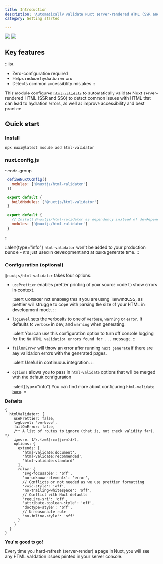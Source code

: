 ```yaml
---
title: Introduction
description: 'Automatically validate Nuxt server-rendered HTML (SSR and SSG) to detect common issues with HTML that can lead to hydration errors, as well as improve accessibility and best practice.'
category: Getting started

---
```


<img src="/preview.png" class="light-img" />
<img src="/preview-dark.png" class="dark-img" />

## Key features

::list
 - Zero-configuration required
 - Helps reduce hydration errors
 - Detects common accessibility mistakes
::

This module configures [`html-validate`](https://html-validate.org/) to automatically validate Nuxt server-rendered HTML (SSR and SSG) to detect common issues with HTML that can lead to hydration errors, as well as improve accessibility and best practice.

## Quick start

### Install
```bash
npx nuxi@latest module add html-validator
```

### nuxt.config.js

::code-group
 ```js [Nuxt 3]
  defineNuxtConfig({
    modules: ['@nuxtjs/html-validator']
  })
  ```
 ```js {}[Nuxt 2.9+]
  export default {
    buildModules: ['@nuxtjs/html-validator']
  }
  ```
 ```js [Nuxt < 2.9">
  export default {
    // Install @nuxtjs/html-validator as dependency instead of devDependency
    modules: ['@nuxtjs/html-validator']
  }
  ```
::

::alert{type="info"}
`html-validator` won't be added to your production bundle - it's just used in development and at build/generate time.
::

### Configuration (optional)

`@nuxtjs/html-validator` takes four options.

- `usePrettier` enables prettier printing of your source code to show errors in-context.

  ::alert
  Consider not enabling this if you are using TailwindCSS, as prettier will struggle to cope with parsing the size of your HTML in development mode.
  ::

- `logLevel` sets the verbosity to one of `verbose`, `warning` or `error`. It defaults to `verbose` in dev, and `warning` when generating.

  ::alert
  You can use this configuration option to turn off console logging for the `No HTML validation errors found for ...` message.
  ::

- `failOnError` will throw an error after running `nuxt generate` if there are any validation errors with the generated pages.

  ::alert
  Useful in continuous integration.
  ::

- `options` allows you to pass in `html-validate` options that will be merged with the default configuration

  ::alert{type="info"}
  You can find more about configuring `html-validate` [here](https://html-validate.org/rules/index.html).
  ::

**Defaults**

```js{}[nuxt.config.js]
{
  htmlValidator: {
    usePrettier: false,
    logLevel: 'verbose',
    failOnError: false,
    /** A list of routes to ignore (that is, not check validity for). */
    ignore: [/\.(xml|rss|json)$/],
    options: {
      extends: [
        'html-validate:document',
        'html-validate:recommended',
        'html-validate:standard'
      ],
      rules: {
        'svg-focusable': 'off',
        'no-unknown-elements': 'error',
        // Conflicts or not needed as we use prettier formatting
        'void-style': 'off',
        'no-trailing-whitespace': 'off',
        // Conflict with Nuxt defaults
        'require-sri': 'off',
        'attribute-boolean-style': 'off',
        'doctype-style': 'off',
        // Unreasonable rule
        'no-inline-style': 'off'
      }
    }
  }
}
```

**You're good to go!**

Every time you hard-refresh (server-render) a page in Nuxt, you will see any HTML validation issues printed in your server console.
